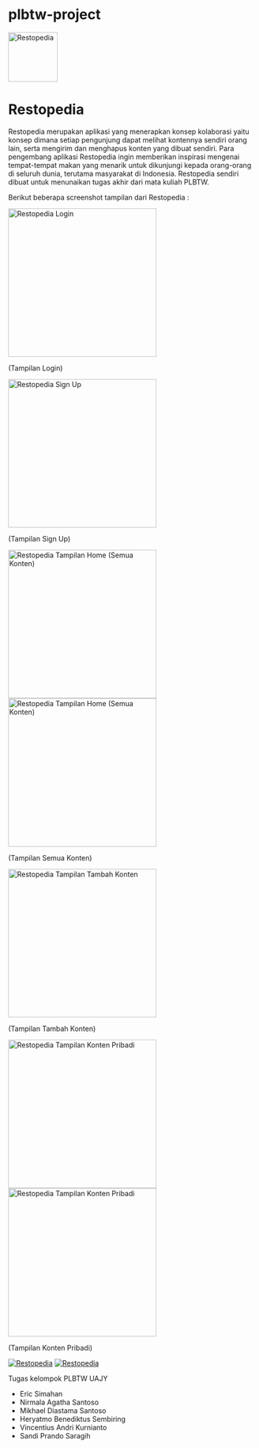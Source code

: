 # plbtw-project

<img alt="Restopedia" height="100" src="https://github.com/diasantoso/plbtw-project/blob/master/AndroidApp/Restopedia/app/src/main/res/drawable/restopedia.png">

<h1>Restopedia</h1>

Restopedia merupakan aplikasi yang menerapkan konsep kolaborasi yaitu konsep dimana setiap pengunjung dapat melihat kontennya sendiri orang lain, serta mengirim dan menghapus konten yang dibuat sendiri. Para pengembang aplikasi Restopedia ingin memberikan inspirasi mengenai tempat-tempat makan yang menarik untuk dikunjungi kepada orang-orang di seluruh dunia, terutama masyarakat di Indonesia. Restopedia sendiri dibuat untuk menunaikan tugas akhir dari mata kuliah PLBTW.

Berikut beberapa screenshot tampilan dari Restopedia :

<img alt="Restopedia Login" height="300" src="https://github.com/diasantoso/plbtw-project/blob/master/Documentation/30300.jpg">

(Tampilan Login)

<img alt="Restopedia Sign Up" height="300" src="https://github.com/diasantoso/plbtw-project/blob/master/Documentation/30301.jpg">

(Tampilan Sign Up)

<img alt="Restopedia Tampilan Home (Semua Konten)" height="300" src="https://github.com/diasantoso/plbtw-project/blob/master/Documentation/30302.jpg"> <img alt="Restopedia Tampilan Home (Semua Konten)" height="300" src="https://github.com/diasantoso/plbtw-project/blob/master/Documentation/30303.jpg">

(Tampilan Semua Konten)

<img alt="Restopedia Tampilan Tambah Konten" height="300" src="https://github.com/diasantoso/plbtw-project/blob/master/Documentation/30304.jpg">

(Tampilan Tambah Konten)

<img alt="Restopedia Tampilan Konten Pribadi" height="300" src="https://github.com/diasantoso/plbtw-project/blob/master/Documentation/30305.jpg"> <img alt="Restopedia Tampilan Konten Pribadi" height="300" src="https://github.com/diasantoso/plbtw-project/blob/master/Documentation/30306.jpg">

(Tampilan Konten Pribadi)

[![Restopedia](https://img.youtube.com/vi/g_mX291x_E4/0.jpg)](http://www.youtube.com/watch?v=g_mX291x_E4)
[![Restopedia](https://img.youtube.com/vi/iixddOrrh38/0.jpg)](http://www.youtube.com/watch?v=iixddOrrh38)

Tugas kelompok PLBTW UAJY
<ul><li>Eric Simahan
<li>	Nirmala Agatha Santoso
<li>	Mikhael Diastama Santoso
<li>	Heryatmo Benediktus Sembiring
<li>	Vincentius Andri Kurnianto
<li>	Sandi Prando Saragih </ul>
